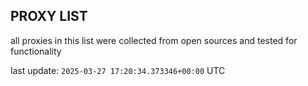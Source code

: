 ## PROXY LIST

all proxies in this list were collected from open sources and tested for functionality

last update: `2025-03-27 17:20:34.373346+00:00` UTC